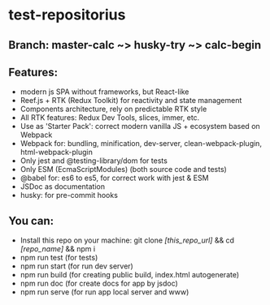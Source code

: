 # test-repositorius

## Branch: master-calc ~> husky-try ~> calc-begin

## Features:

-   modern js SPA without frameworks, but React-like 
-   Reef.js + RTK (Redux Toolkit) for reactivity and state management
-   Components architecture, rely on predictable RTK style
-   All RTK features: Redux Dev Tools, slices, immer, etc.
-   Use as 'Starter Pack': correct modern vanilla JS + ecosystem based on Webpack
-   Webpack for: bundling, minification, dev-server, clean-webpack-plugin, html-webpack-plugin
-   Only jest and @testing-library/dom for tests
-   Only ESM (EcmaScriptModules) (both source code and tests)
-   @babel for: es6 to es5, for correct work with jest & ESM
-   JSDoc as documentation
-   husky: for pre-commit hooks

## You can:

-   Install this repo on your machine: git clone _[this_repo_url]_ && cd _[repo_name]_ && npm i
-   npm run test (for tests)
-   npm run start (for run dev server)
-   npm run build (for creating public build, index.html autogenerate)
-   npm run doc (for create docs for app by jsdoc)
-   npm run serve (for run app local server and www)
